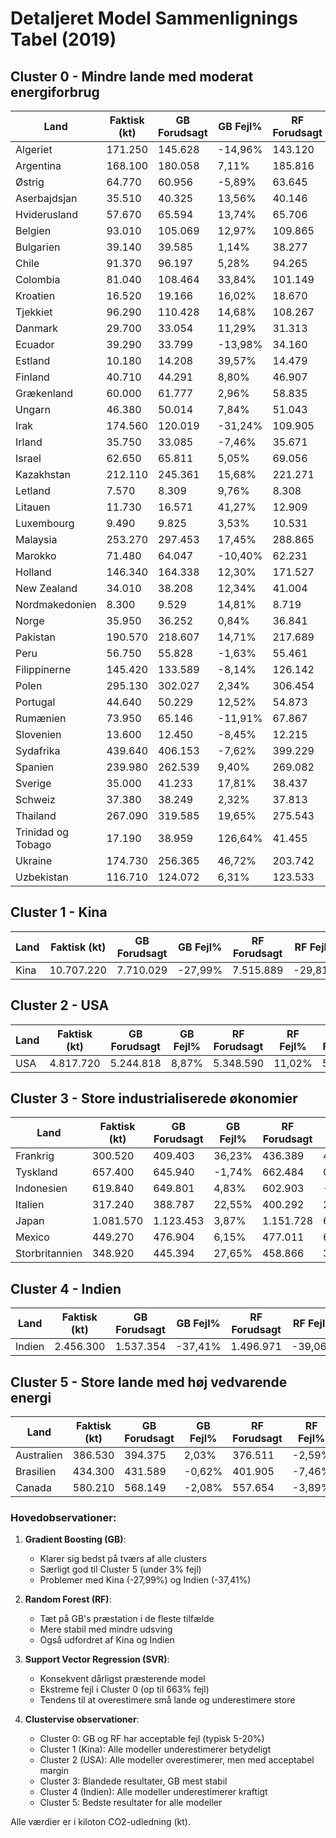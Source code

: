 # Detaljeret Model Sammenlignings Tabel (2019)

## Cluster 0 - Mindre lande med moderat energiforbrug

| Land | Faktisk (kt) | GB Forudsagt | GB Fejl% | RF Forudsagt | RF Fejl% | SVR Forudsagt | SVR Fejl% |
|------|-------------|--------------|----------|--------------|----------|---------------|-----------|
| Algeriet | 171.250 | 145.628 | -14,96% | 143.120 | -16,43% | 57.899 | -66,19% |
| Argentina | 168.100 | 180.058 | 7,11% | 185.816 | 10,54% | 57.892 | -65,56% |
| Østrig | 64.770 | 60.956 | -5,89% | 63.645 | -1,74% | 57.839 | -10,70% |
| Aserbajdsjan | 35.510 | 40.325 | 13,56% | 40.146 | 13,06% | 57.786 | 62,73% |
| Hviderusland | 57.670 | 65.594 | 13,74% | 65.706 | 13,93% | 57.811 | 0,24% |
| Belgien | 93.010 | 105.069 | 12,97% | 109.865 | 18,12% | 57.886 | -37,76% |
| Bulgarien | 39.140 | 39.585 | 1,14% | 38.277 | -2,20% | 57.780 | 47,62% |
| Chile | 91.370 | 96.197 | 5,28% | 94.265 | 3,17% | 57.855 | -36,68% |
| Colombia | 81.040 | 108.464 | 33,84% | 101.149 | 24,81% | 57.881 | -28,58% |
| Kroatien | 16.520 | 19.166 | 16,02% | 18.670 | 13,01% | 57.768 | 249,69% |
| Tjekkiet | 96.290 | 110.428 | 14,68% | 108.267 | 12,44% | 57.838 | -39,93% |
| Danmark | 29.700 | 33.054 | 11,29% | 31.313 | 5,43% | 57.791 | 94,58% |
| Ecuador | 39.290 | 33.799 | -13,98% | 34.160 | -13,06% | 57.792 | 47,09% |
| Estland | 10.180 | 14.208 | 39,57% | 14.479 | 42,23% | 57.768 | 467,46% |
| Finland | 40.710 | 44.291 | 8,80% | 46.907 | 15,22% | 57.806 | 41,99% |
| Grækenland | 60.000 | 61.777 | 2,96% | 58.835 | -1,94% | 57.810 | -3,65% |
| Ungarn | 46.380 | 50.014 | 7,84% | 51.043 | 10,05% | 57.797 | 24,62% |
| Irak | 174.560 | 120.019 | -31,24% | 109.905 | -37,04% | 57.902 | -66,83% |
| Irland | 35.750 | 33.085 | -7,46% | 35.671 | -0,22% | 57.790 | 61,65% |
| Israel | 62.650 | 65.811 | 5,05% | 69.056 | 10,22% | 57.820 | -7,71% |
| Kazakhstan | 212.110 | 245.361 | 15,68% | 221.271 | 4,32% | 57.895 | -72,71% |
| Letland | 7.570 | 8.309 | 9,76% | 8.308 | 9,75% | 57.767 | 663,10% |
| Litauen | 11.730 | 16.571 | 41,27% | 12.909 | 10,05% | 57.768 | 392,48% |
| Luxembourg | 9.490 | 9.825 | 3,53% | 10.531 | 10,97% | 57.767 | 508,72% |
| Malaysia | 253.270 | 297.453 | 17,45% | 288.865 | 14,05% | 57.904 | -77,14% |
| Marokko | 71.480 | 64.047 | -10,40% | 62.231 | -12,94% | 57.821 | -19,11% |
| Holland | 146.340 | 164.338 | 12,30% | 171.527 | 17,21% | 57.907 | -60,43% |
| New Zealand | 34.010 | 38.208 | 12,34% | 41.004 | 20,57% | 57.797 | 69,94% |
| Nordmakedonien | 8.300 | 9.529 | 14,81% | 8.719 | 5,05% | 57.767 | 595,99% |
| Norge | 35.950 | 36.252 | 0,84% | 36.841 | 2,48% | 57.860 | 60,95% |
| Pakistan | 190.570 | 218.607 | 14,71% | 217.689 | 14,23% | 57.880 | -69,63% |
| Peru | 56.750 | 55.828 | -1,63% | 55.461 | -2,27% | 57.846 | 1,93% |
| Filippinerne | 145.420 | 133.589 | -8,14% | 126.142 | -13,26% | 57.890 | -60,19% |
| Polen | 295.130 | 302.027 | 2,34% | 306.454 | 3,84% | 57.894 | -80,38% |
| Portugal | 44.640 | 50.229 | 12,52% | 54.873 | 22,92% | 57.809 | 29,50% |
| Rumænien | 73.950 | 65.146 | -11,91% | 67.867 | -8,23% | 57.836 | -21,79% |
| Slovenien | 13.600 | 12.450 | -8,45% | 12.215 | -10,18% | 57.767 | 324,76% |
| Sydafrika | 439.640 | 406.153 | -7,62% | 399.229 | -9,19% | 57.888 | -86,83% |
| Spanien | 239.980 | 262.539 | 9,40% | 269.082 | 12,13% | 57.881 | -75,88% |
| Sverige | 35.000 | 41.233 | 17,81% | 38.437 | 9,82% | 57.859 | 65,31% |
| Schweiz | 37.380 | 38.249 | 2,32% | 37.813 | 1,16% | 57.835 | 54,72% |
| Thailand | 267.090 | 319.585 | 19,65% | 275.543 | 3,16% | 57.889 | -78,33% |
| Trinidad og Tobago | 17.190 | 38.959 | 126,64% | 41.455 | 141,16% | 57.786 | 236,16% |
| Ukraine | 174.730 | 256.365 | 46,72% | 203.742 | 16,60% | 57.903 | -66,86% |
| Uzbekistan | 116.710 | 124.072 | 6,31% | 123.533 | 5,85% | 57.880 | -50,41% |

## Cluster 1 - Kina
| Land | Faktisk (kt) | GB Forudsagt | GB Fejl% | RF Forudsagt | RF Fejl% | SVR Forudsagt | SVR Fejl% |
|------|-------------|--------------|----------|--------------|----------|---------------|-----------|
| Kina | 10.707.220 | 7.710.029 | -27,99% | 7.515.889 | -29,81% | 5.474.725 | -48,87% |

## Cluster 2 - USA
| Land | Faktisk (kt) | GB Forudsagt | GB Fejl% | RF Forudsagt | RF Fejl% | SVR Forudsagt | SVR Fejl% |
|------|-------------|--------------|----------|--------------|----------|---------------|-----------|
| USA | 4.817.720 | 5.244.818 | 8,87% | 5.348.590 | 11,02% | 5.697.655 | 18,26% |

## Cluster 3 - Store industrialiserede økonomier
| Land | Faktisk (kt) | GB Forudsagt | GB Fejl% | RF Forudsagt | RF Fejl% | SVR Forudsagt | SVR Fejl% |
|------|-------------|--------------|----------|--------------|----------|---------------|-----------|
| Frankrig | 300.520 | 409.403 | 36,23% | 436.389 | 45,21% | 459.459 | 52,89% |
| Tyskland | 657.400 | 645.940 | -1,74% | 662.484 | 0,77% | 459.467 | -30,11% |
| Indonesien | 619.840 | 649.801 | 4,83% | 602.903 | -2,73% | 459.462 | -25,87% |
| Italien | 317.240 | 388.787 | 22,55% | 400.292 | 26,18% | 459.462 | 44,83% |
| Japan | 1.081.570 | 1.123.453 | 3,87% | 1.151.728 | 6,49% | 459.472 | -57,52% |
| Mexico | 449.270 | 476.904 | 6,15% | 477.011 | 6,17% | 459.461 | 2,27% |
| Storbritannien | 348.920 | 445.394 | 27,65% | 458.866 | 31,51% | 459.464 | 31,68% |

## Cluster 4 - Indien
| Land | Faktisk (kt) | GB Forudsagt | GB Fejl% | RF Forudsagt | RF Fejl% | SVR Forudsagt | SVR Fejl% |
|------|-------------|--------------|----------|--------------|----------|---------------|-----------|
| Indien | 2.456.300 | 1.537.354 | -37,41% | 1.496.971 | -39,06% | 1.111.070 | -54,77% |

## Cluster 5 - Store lande med høj vedvarende energi
| Land | Faktisk (kt) | GB Forudsagt | GB Fejl% | RF Forudsagt | RF Fejl% | SVR Forudsagt | SVR Fejl% |
|------|-------------|--------------|----------|--------------|----------|---------------|-----------|
| Australien | 386.530 | 394.375 | 2,03% | 376.511 | -2,59% | 371.862 | -3,79% |
| Brasilien | 434.300 | 431.589 | -0,62% | 401.905 | -7,46% | 371.861 | -14,38% |
| Canada | 580.210 | 568.149 | -2,08% | 557.654 | -3,89% | 371.871 | -35,91% |

### Hovedobservationer:

1. **Gradient Boosting (GB)**:
   - Klarer sig bedst på tværs af alle clusters
   - Særligt god til Cluster 5 (under 3% fejl)
   - Problemer med Kina (-27,99%) og Indien (-37,41%)

2. **Random Forest (RF)**:
   - Tæt på GB's præstation i de fleste tilfælde
   - Mere stabil med mindre udsving
   - Også udfordret af Kina og Indien

3. **Support Vector Regression (SVR)**:
   - Konsekvent dårligst præsterende model
   - Ekstreme fejl i Cluster 0 (op til 663% fejl)
   - Tendens til at overestimere små lande og underestimere store

4. **Clustervise observationer**:
   - Cluster 0: GB og RF har acceptable fejl (typisk 5-20%)
   - Cluster 1 (Kina): Alle modeller underestimerer betydeligt
   - Cluster 2 (USA): Alle modeller overestimerer, men med acceptabel margin
   - Cluster 3: Blandede resultater, GB mest stabil
   - Cluster 4 (Indien): Alle modeller underestimerer kraftigt
   - Cluster 5: Bedste resultater for alle modeller

Alle værdier er i kiloton CO2-udledning (kt).